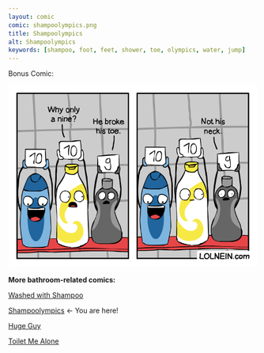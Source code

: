 ```yaml
---
layout: comic
comic: shampoolympics.png
title: Shampoolympics
alt: Shampoolympics
keywords: [shampoo, foot, feet, shower, toe, olympics, water, jump]
---
```


Bonus Comic:

![Shampoolympics Bonus Comic](/images/shampoolympics_bonus.png)


__More bathroom-related comics:__

[Washed with Shampoo](https://lolnein.com/2017/11/03/washedwithshampoo/)

[Shampoolympics](https://lolnein.com/2018/04/19/shampoolympics/) <- You are here!

[Huge Guy](https://lolnein.com/2019/09/16/hugeguy/)

[Toilet Me Alone](http://lolnein.com/2020/02/22/toiletmealone/)